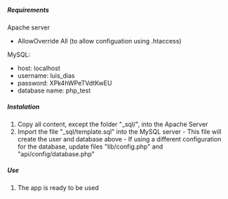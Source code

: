 ##### Requirements #####
Apache server
  - AllowOverride All (to allow configuation using .htaccess)

MySQL:
  - host: localhost
  - username: luis_dias
  - password: XPk4hWPeTVdtKwEU
  - database name: php_test
  
##### Instalation #####
  1. Copy all content, except the folder "_sql/", into the Apache Server
  2. Import the file "_sql/template.sql" into the MySQL server
    - This file will create the user and database above
    - If using a different configuration for the database, update files "lib/config.php" and "api/config/database.php"

##### Use #####
  1. The app is ready to be used
